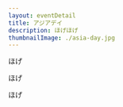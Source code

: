```yaml
---
layout: eventDetail
title: アジアデイ
description: ほげほげ
thumbnailImage: ./asia-day.jpg
---
```



ほげ

ほげ

ほげ
